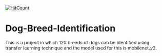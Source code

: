 [![HitCount](http://hits.dwyl.com/mriganksingh10/Dog-Breed-Identification.svg)](http://hits.dwyl.com/mriganksingh10/Dog-Breed-Identification)


# Dog-Breed-Identification
This is a project in which 120 breeds of dogs can be identified using transfer learning technique and the model used for this is mobilenet_v2.
